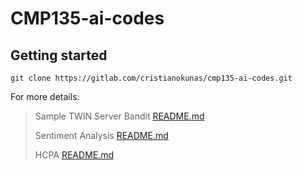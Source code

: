 # CMP135-ai-codes


## Getting started

```shell
git clone https://gitlab.com/cristianokunas/cmp135-ai-codes.git
```

For more details:

> Sample TWIN Server Bandit [README.md](tensor-nn-keras-access-pattern/README.md)
>
> Sentiment Analysis [README.md](sentiment-analysis/README.md)
>
> HCPA [README.md](hcpa/README.md)
